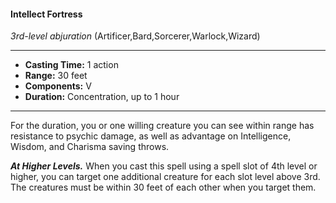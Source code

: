 #### Intellect Fortress
*3rd-level abjuration* (Artificer,Bard,Sorcerer,Warlock,Wizard)
___
- **Casting Time:** 1 action
- **Range:** 30 feet
- **Components:** V
- **Duration:** Concentration, up to 1 hour
---
For the duration, you or one willing creature you can see within range has resistance to psychic damage, as well as advantage on Intelligence, Wisdom, and Charisma saving throws.

***At Higher Levels.*** When you cast this spell using a spell slot of 4th level or higher, you can target one additional creature for each slot level above 3rd. The creatures must be within 30 feet of each other when you target them.